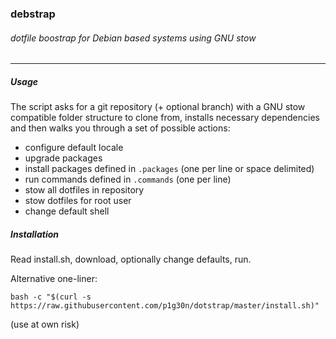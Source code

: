 ### debstrap

###### dotfile boostrap for Debian based systems using GNU stow
_____


##### Usage
The script asks for a git repository (+ optional branch) with a GNU stow compatible folder structure to clone from, installs necessary dependencies and then walks you through a set of possible actions:

* configure default locale
* upgrade packages
* install packages defined in ```.packages``` (one per line or space delimited)
* run commands defined in ```.commands``` (one per line)
* stow all dotfiles in repository
* stow dotfiles for root user
* change default shell


##### Installation
Read install.sh, download, optionally change defaults, run.

Alternative one-liner:  

```bash -c "$(curl -s https://raw.githubusercontent.com/p1g30n/dotstrap/master/install.sh)"```  
  
(use at own risk)
